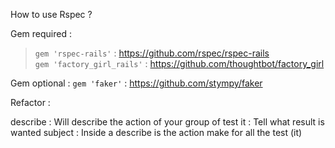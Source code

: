 How to use Rspec ?


Gem required :

> `gem 'rspec-rails'` : https://github.com/rspec/rspec-rails  
> `gem 'factory_girl_rails'` : https://github.com/thoughtbot/factory_girl  


Gem optional :
`gem 'faker'` : https://github.com/stympy/faker



Refactor :

describe : Will describe the action of your group of test
it       : Tell what result is wanted
subject  : Inside a describe is the action make for all the test (it)

